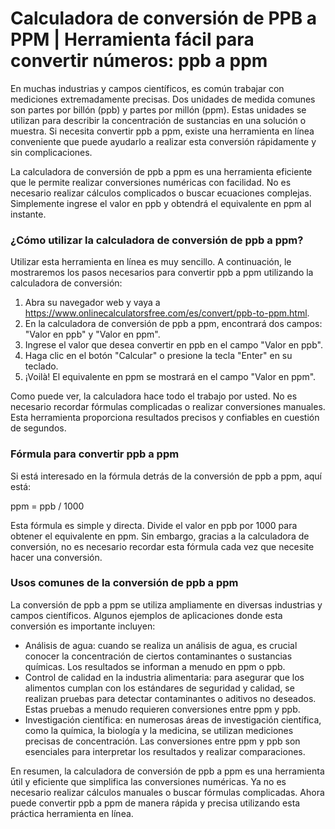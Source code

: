 Calculadora de conversión de PPB a PPM | Herramienta fácil para convertir números: ppb a ppm
============================================================================================

En muchas industrias y campos científicos, es común trabajar con mediciones extremadamente precisas. Dos unidades de medida comunes son partes por billón (ppb) y partes por millón (ppm). Estas unidades se utilizan para describir la concentración de sustancias en una solución o muestra. Si necesita convertir ppb a ppm, existe una herramienta en línea conveniente que puede ayudarlo a realizar esta conversión rápidamente y sin complicaciones.

La calculadora de conversión de ppb a ppm es una herramienta eficiente que le permite realizar conversiones numéricas con facilidad. No es necesario realizar cálculos complicados o buscar ecuaciones complejas. Simplemente ingrese el valor en ppb y obtendrá el equivalente en ppm al instante.

### ¿Cómo utilizar la calculadora de conversión de ppb a ppm?

Utilizar esta herramienta en línea es muy sencillo. A continuación, le mostraremos los pasos necesarios para convertir ppb a ppm utilizando la calculadora de conversión:

1. Abra su navegador web y vaya a <https://www.onlinecalculatorsfree.com/es/convert/ppb-to-ppm.html>.
2. En la calculadora de conversión de ppb a ppm, encontrará dos campos: "Valor en ppb" y "Valor en ppm".
3. Ingrese el valor que desea convertir en ppb en el campo "Valor en ppb".
4. Haga clic en el botón "Calcular" o presione la tecla "Enter" en su teclado.
5. ¡Voilà! El equivalente en ppm se mostrará en el campo "Valor en ppm".

Como puede ver, la calculadora hace todo el trabajo por usted. No es necesario recordar fórmulas complicadas o realizar conversiones manuales. Esta herramienta proporciona resultados precisos y confiables en cuestión de segundos.

### Fórmula para convertir ppb a ppm

Si está interesado en la fórmula detrás de la conversión de ppb a ppm, aquí está:

ppm = ppb / 1000

Esta fórmula es simple y directa. Divide el valor en ppb por 1000 para obtener el equivalente en ppm. Sin embargo, gracias a la calculadora de conversión, no es necesario recordar esta fórmula cada vez que necesite hacer una conversión.

### Usos comunes de la conversión de ppb a ppm

La conversión de ppb a ppm se utiliza ampliamente en diversas industrias y campos científicos. Algunos ejemplos de aplicaciones donde esta conversión es importante incluyen:

- Análisis de agua: cuando se realiza un análisis de agua, es crucial conocer la concentración de ciertos contaminantes o sustancias químicas. Los resultados se informan a menudo en ppm o ppb.
- Control de calidad en la industria alimentaria: para asegurar que los alimentos cumplan con los estándares de seguridad y calidad, se realizan pruebas para detectar contaminantes o aditivos no deseados. Estas pruebas a menudo requieren conversiones entre ppm y ppb.
- Investigación científica: en numerosas áreas de investigación científica, como la química, la biología y la medicina, se utilizan mediciones precisas de concentración. Las conversiones entre ppm y ppb son esenciales para interpretar los resultados y realizar comparaciones.

En resumen, la calculadora de conversión de ppb a ppm es una herramienta útil y eficiente que simplifica las conversiones numéricas. Ya no es necesario realizar cálculos manuales o buscar fórmulas complicadas. Ahora puede convertir ppb a ppm de manera rápida y precisa utilizando esta práctica herramienta en línea.